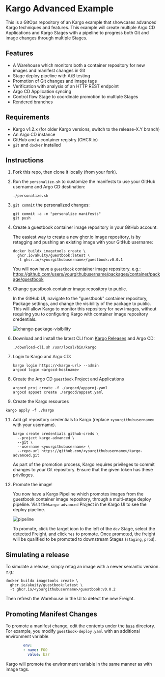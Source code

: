 # Kargo Advanced Example

This is a GitOps repository of an Kargo example that showcases advanced Kargo
techniques and features. This example will create multiple Argo CD Applications
and Kargo Stages with a pipeline to progress both Git and image changes through
multiple Stages.

## Features

* A Warehouse which monitors both a container repository for new images and manifest changes in Git
* Stage deploy pipeline with A/B testing
* Promotion of Git changes and image tags
* Verification with analysis of an HTTP REST endpoint
* Argo CD Application syncing
* Control flow Stage to coordinate promotion to multiple Stages
* Rendered branches

## Requirements

* Kargo v1.2.x (for older Kargo versions, switch to the release-X.Y branch)
* An Argo CD instance
* GitHub and a container registry (GHCR.io)
* `git` and `docker` installed

## Instructions

1. Fork this repo, then clone it locally (from your fork).
2. Run the `personalize.sh` to customize the manifests to use your GitHub
   username and Argo CD destination:

   ```shell
   ./personalize.sh
   ```
3. `git commit` the personalized changes:

   ```shell
   git commit -a -m "personalize manifests"
   git push
   ```
4. Create a guestbook container image repository in your GitHub account. 

   The easiest way to create a new ghcr.io image repository, is by retagging and
   pushing an existing image with your GitHub username:

   ```shell
   docker buildx imagetools create \
     ghcr.io/akuity/guestbook:latest \
     -t ghcr.io/<yourgithubusername>/guestbook:v0.0.1
   ```

   You will now have a `guestbook` container image repository. e.g.:
   https://github.com/users/yourgithubusername/packages/container/package/guestbook

6. Change guestbook container image repository to public.

   In the GitHub UI, navigate to the "guestbook" container repository, Package 
   settings, and change the visibility of the package to public. This will allow
   Kargo to monitor this repository for new images, without requiring you to
   configuring Kargo with container image repository credentials.

   ![change-package-visibility](docs/change-package-visibility.png)

7. Download and install the latest CLI from [Kargo Releases](https://github.com/akuity/kargo/releases) and Argo CD:

   ```shell
   ./download-cli.sh /usr/local/bin/kargo
   ```

8. Login to Kargo and Argo CD:

   ```shell
   kargo login https://<kargo-url> --admin
   argocd login <argocd-hostname>
   ```

9. Create the Argo CD `guestbook` Project and Applications

   ```shell
   argocd proj create -f ./argocd/appproj.yaml
   argocd appset create ./argocd/appset.yaml
   ```

10. Create the Kargo resources

   ```shell
   kargo apply -f ./kargo
   ```

11. Add git repository credentials to Kargo (replace `<yourgithubusername>`
    with your username).

    ```shell
    kargo create credentials github-creds \
      --project kargo-advanced \
      --git \
      --username <yourgithubusername> \
      --repo-url https://github.com/<yourgithubusername>/kargo-advanced.git
    ```

    As part of the promotion process, Kargo requires privileges to commit changes
    to your Git repository. Ensure that the given token has these privileges.

12. Promote the image!

    You now have a Kargo Pipeline which promotes images from the guestbook
    container image repository, through a multi-stage deploy pipeline.
    Visit the`kargo-advanced` Project in the Kargo UI to see the deploy pipeline.

    ![pipeline](docs/pipeline.png)

    To promote, click the target icon to the left of the `dev` Stage, select the
    detected Freight, and click `Yes` to promote. Once promoted, the freight will
    be qualified to be promoted to downstream Stages (`staging`, `prod`).

## Simulating a release

To simulate a release, simply retag an image with a newer semantic version. e.g.:

```shell
docker buildx imagetools create \
  ghcr.io/akuity/guestbook:latest \
  -t ghcr.io/<yourgithubusername>/guestbook:v0.0.2
```

Then refresh the Warehouse in the UI to detect the new Freight.

## Promoting Manifest Changes

To promote a manifest change, edit the contents under the [`base`](./base)
directory. For example, you modify `guestbook-deploy.yaml` with an additional
environment variable:

```yaml
        env:
        - name: FOO
          value: bar
```

Kargo will promote the environment variable in the same manner as with image tags.

